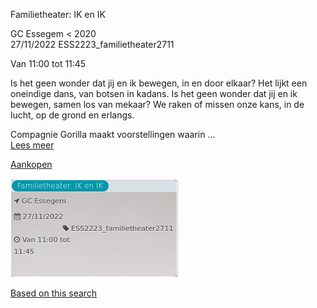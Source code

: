 Familietheater: IK en IK

GC Essegem < 2020  
27/11/2022 ESS2223\_familietheater2711  

Van 11:00 tot 11:45

  

  

Is het geen wonder dat jij en ik bewegen, in en door elkaar? Het lijkt een oneindige dans, van botsen in kadans. Is het geen wonder dat jij en ik bewegen, samen los van mekaar? We raken of missen onze kans, in de lucht, op de grond en erlangs.  
  
Compagnie Gorilla maakt voorstellingen waarin ...  
[Lees meer](https://tickets.vgc.be/activity/subscribe/ESS2223_familietheater2711)

[Aankopen](https://tickets.vgc.be/ticketingActivity/subscribe/ESS2223_familietheater2711)

![](80054.png)

[Based on this search](https://tickets.vgc.be/activity/index?&vrijeplaatsen=1&Age%5B%5D=3%2C5&entity=109)